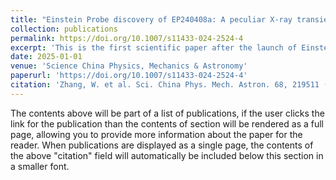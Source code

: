 ```yaml
---
title: "Einstein Probe discovery of EP240408a: A peculiar X-ray transient with an intermediate timescale"
collection: publications
permalink: https://doi.org/10.1007/s11433-024-2524-4
excerpt: 'This is the first scientific paper after the launch of Einstein Probe. I am so proud to be a collaborator and look forward to more amazing results.'
date: 2025-01-01
venue: 'Science China Physics, Mechanics & Astronomy'
paperurl: 'https://doi.org/10.1007/s11433-024-2524-4'
citation: 'Zhang, W. et al. Sci. China Phys. Mech. Astron. 68, 219511 (2025)'
---
```


The contents above will be part of a list of publications, if the user clicks the link for the publication than the contents of section will be rendered as a full page, allowing you to provide more information about the paper for the reader. When publications are displayed as a single page, the contents of the above "citation" field will automatically be included below this section in a smaller font.